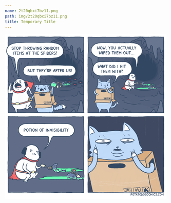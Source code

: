 ```yaml
---
name: 2t20qbxi7bz11.png
path: img/2t20qbxi7bz11.png
title: Temporary Title
---
```

<img src="2t20qbxi7bz11.png">
